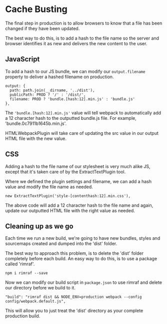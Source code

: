 # Cache Busting

The final step in production is to allow browsers to know that a file has been changed if they have been updated.

The best way to do this, is to add a hash to the file name so the server and browser identifies it as new and delivers the new content to the user.

## JavaScript

To add a hash to our JS bundle, we can modify our `output.filename` property to deliver a hashed filename on production.

```
output: {
  path: path.join(__dirname, '../dist'),
  publicPath: PROD ? '/' : '/dist/',
  filename: PROD ? 'bundle.[hash:12].min.js' : 'bundle.js'
},
```

The `'bundle.[hash:12].min.js'` value will tell webpack to automatically add a 12 character hash to the outputted bundle.js file. For example, 'bundle.0c7911b1645b.min.js'.

HTMLWebpackPlugin will take care of updating the src value in our output HTML file with the new value.

## CSS

Adding a hash to the file name of our stylesheet is very much alike JS, except that it's taken care of by the ExtractTextPlugin tool.

Where we defined the plugin settings and filename, we can add a hash value and modify the file name as needed.

```
new ExtractTextPlugin('style-[contenthash:12].min.css'),
```

The above code will add a 12 character hash to the file name and again, update our outputted HTML file with the right value as needed.

## Cleaning up as we go

Each time we run a new build, we're going to have new bundles, styles and sourcemaps created and dumped into the 'dist' folder.

The best way to approach this problem, is to delete the 'dist' folder completely before each build. An easy way to do this, is to use a package called 'rimraf'.

```
npm i rimraf --save
```

Now we can modify our build script in `package.json` to use rimraf and delete our directory before we build to it.

```
"build": "rimraf dist && NODE_ENV=production webpack --config config/webpack.default.js",
```

This will allow you to just treat the 'dist' directory as your complete production build.
